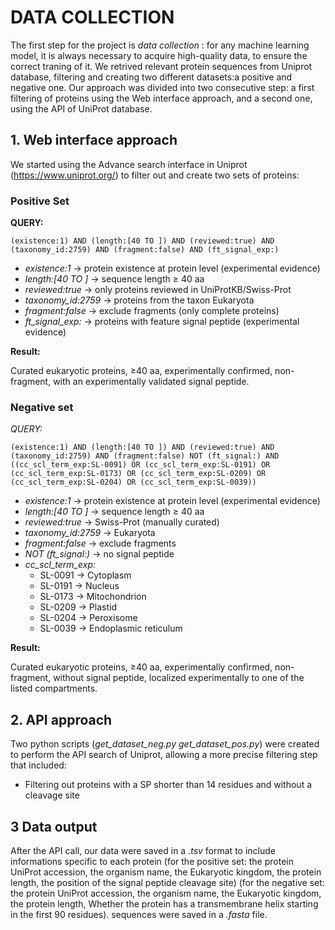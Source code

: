 # **DATA COLLECTION**
The first step for the project is *data collection* : for any machine learning model, it is always necessary to acquire high-quality data,
to ensure the correct traning of it. We retrived relevant protein sequences from Uniprot database, filtering and creating 
two different datasets:a positive and negative one. 
Our approach was divided into two consecutive step: a first filtering of proteins using the Web interface approach, and a second one, using the API of UniProt database. 
## 1. Web interface approach
We started using the Advance search interface in Uniprot (https://www.uniprot.org/) to filter out and create two sets of proteins:
### Positive Set
**QUERY:** 
```
(existence:1) AND (length:[40 TO ]) AND (reviewed:true) AND (taxonomy_id:2759) AND (fragment:false) AND (ft_signal_exp:)

```
- *existence:1* → protein existence at protein level (experimental evidence)  
- *length:[40 TO ]* → sequence length ≥ 40 aa  
- *reviewed:true* → only proteins reviewed in UniProtKB/Swiss-Prot  
- *taxonomy_id:2759* → proteins from the taxon Eukaryota  
- *fragment:false* → exclude fragments (only complete proteins)  
- *ft_signal_exp:* → proteins with feature signal peptide (experimental evidence)  

**Result:** 

Curated eukaryotic proteins, ≥40 aa, experimentally confirmed, non-fragment, with an experimentally validated signal peptide.

### Negative set
*QUERY:*
 ```
 (existence:1) AND (length:[40 TO ]) AND (reviewed:true) AND (taxonomy_id:2759) AND (fragment:false) NOT (ft_signal:) AND 
 ((cc_scl_term_exp:SL-0091) OR (cc_scl_term_exp:SL-0191) OR (cc_scl_term_exp:SL-0173) OR (cc_scl_term_exp:SL-0209) OR (cc_scl_term_exp:SL-0204) OR (cc_scl_term_exp:SL-0039))
```
- *existence:1* → protein existence at protein level (experimental evidence)  
- *length:[40 TO ]* → sequence length ≥ 40 aa  
- *reviewed:true* → Swiss-Prot (manually curated)  
- *taxonomy_id:2759* → Eukaryota  
- *fragment:false* → exclude fragments  
- *NOT (ft_signal:)* → no signal peptide  
- *cc_scl_term_exp:*  
  - SL-0091 → Cytoplasm  
  - SL-0191 → Nucleus  
  - SL-0173 → Mitochondrion  
  - SL-0209 → Plastid  
  - SL-0204 → Peroxisome  
  - SL-0039 → Endoplasmic reticulum
  
**Result:**  

Curated eukaryotic proteins, ≥40 aa, experimentally confirmed, non-fragment, without signal peptide, localized experimentally to one of the listed compartments.

## 2. API approach

Two python scripts  (*get_dataset_neg.py* *get_dataset_pos.py*) were created to perform the API search of Uniprot, allowing a more precise filtering step that included:
- Filtering out proteins with a SP shorter than 14 residues and without a cleavage site 

## 3 Data output

After the API call, our data were saved in a *.tsv* format to include informations specific to each protein 
(for the positive set: the protein UniProt accession, the organism name, the Eukaryotic kingdom, the protein length, the position of the signal peptide cleavage site)
(for the negative set: the protein UniProt accession, the organism name, the Eukaryotic kingdom, the protein length, Whether the protein has a transmembrane helix starting in the first 90 residues).
sequences were saved in a *.fasta* file. 
